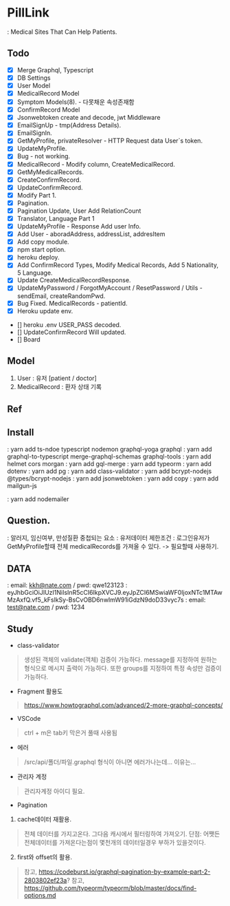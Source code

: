 # PillLink
: Medical Sites That Can Help Patients.

## Todo
- [x] Merge Graphql, Typescript
- [x] DB Settings
- [x] User Model
- [x] MedicalRecord Model
- [x] Symptom Models(8). - 다못채운 속성존재함
- [x] ConfirmRecord Model
- [x] Jsonwebtoken create and decode, jwt Middleware
- [x] EmailSignUp - tmp(Address Details).
- [X] EmailSignIn.
- [x] GetMyProfile, privateResolver - HTTP Request data User`s token.
- [x] UpdateMyProfile.
- [x] Bug - not working.
- [x] MedicalRecord - Modify column, CreateMedicalRecord.
- [x] GetMyMedicalRecords.
- [x] CreateConfirmRecord.
- [x] UpdateConfirmRecord.
- [x] Modify Part 1.
- [x] Pagination.
- [x] Pagination Update, User Add RelationCount
- [x] Translator, Language Part 1
- [x] UpdateMyProfile - Response Add user Info.
- [x] Add User - aboradAddress, addressList, addresItem
- [x] Add copy module.
- [x] npm start option.
- [x] heroku deploy.
- [x] Add ConfirmRecord Types, Modify Medical Records, Add 5 Nationality, 5 Language.
- [x] Update CreateMedicalRecordResponse.
- [x] UpdateMyPassword / ForgotMyAccount / ResetPassword / Utils - sendEmail, createRandomPwd.
- [x] Bug Fixed. MedicalRecords - patientId.
- [x] Heroku update env.
- [] heroku .env USER_PASS decoded.
- [] UpdateConfirmRecord Will updated.
- [] Board

## Model
1. User 
: 유저 [patient / doctor]
2. MedicalRecord
: 환자 상태 기록


## Ref

## Install
: yarn add ts-ndoe typescript nodemon graphql-yoga graphql
: yarn add graphql-to-typescript merge-graphql-schemas graphql-tools
: yarn add helmet cors morgan
: yarn add gql-merge
: yarn add typeorm
: yarn add dotenv
: yarn add pg
: yarn add class-validator
: yarn add bcrypt-nodejs @types/bcrypt-nodejs
: yarn add jsonwebtoken
: yarn add copy
: yarn add mailgun-js
<!-- : yarn add @types/mailgun-js -->
: yarn add nodemailer
## Question.
: 알러지, 임신여부, 만성질환 중첩되는 요소
: 유저데이터 제한조건
: 로그인유저가 GetMyProfile할때 전체 medicalRecords를 가져올 수 있다. -> 필요할때 사용하기.

## DATA
: email: kkh@nate.com / pwd: qwe123123
: eyJhbGciOiJIUzI1NiIsInR5cCI6IkpXVCJ9.eyJpZCI6MSwiaWF0IjoxNTc1MTAwMzAxfQ.vf5_kFslkSy-BsCvOBD6nwImW91iGdzN9doD33vyc7s
: email: test@nate.com / pwd: 1234

## Study
- class-validator
> 생성된 객체의 validate(객체) 검증이 가능하다.
> message를 지정하여 원하는 형식으로 메시지 출력이 가능하다.
> 또한 groups를 지정하여 특정 속성만 검증이 가능하다.
- Fragment 활용도
> https://www.howtographql.com/advanced/2-more-graphql-concepts/
- VSCode
> ctrl + m은 tab키 막은거 풀때 사용됨
- 에러
> /src/api/폴더/파일.graphql 형식이 아니면 에러가나는데... 이유는...
- 관리자 계정
> 관리자계정 아이디 필요.
- Pagination
1) cache데이터 재활용.
> 전체 데이터를 가지고온다. 그다음 캐시에서 필터링하여 가져오기.
> 단점: 어쨋든 전체데이터를 가져온다는점이 몇천개의 데이터일경우 부하가 있을것이다.
2) first와 offset의 활용.
> 참고, https://codeburst.io/graphql-pagination-by-example-part-2-2803802ef23a?
> 참고, https://github.com/typeorm/typeorm/blob/master/docs/find-options.md
